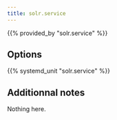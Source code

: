 ```yaml
---
title: solr.service
---
```


{{% provided_by "solr.service" %}}

## Options

{{% systemd_unit "solr.service" %}}

## Additionnal notes

Nothing here.